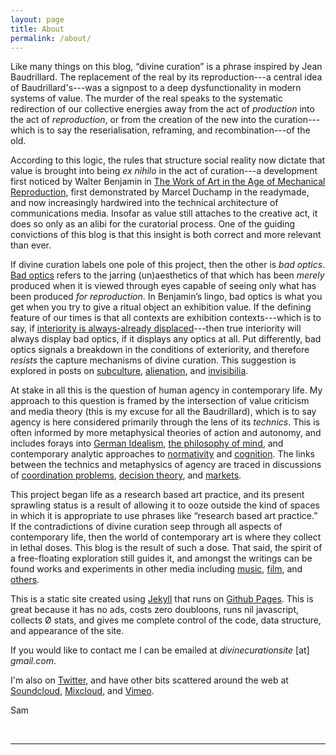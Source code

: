 ```yaml
---
layout: page
title: About
permalink: /about/
---
```


Like many things on this blog, “divine curation” is a phrase inspired by Jean Baudrillard. The replacement of the real by its reproduction---a central idea of Baudrillard's---was a signpost to a deep dysfunctionality in modern systems of value. The murder of the real speaks to the systematic redirection of our collective energies away from the act of _production_ into the act of _reproduction_, or from the creation of the new into the curation---which is to say the reserialisation, reframing, and recombination---of the old.

According to this logic, the rules that structure social reality now dictate that value is brought into being _ex nihilo_ in the act of curation---a development first noticed by Walter Benjamin in [The Work of Art in the Age of Mechanical Reproduction]({{site.baseurl}}/assets/pdf/benjamin-mechanical-reproduction.pdf), first demonstrated by Marcel Duchamp in the readymade, and now increasingly hardwired into the technical architecture of communications media. Insofar as value still attaches to the creative act, it does so only as an alibi for the curatorial process. One of the guiding convictions of this blog is that this insight is both correct and more relevant than ever.

If divine curation labels one pole of this project, then the other is _bad optics_. [Bad optics]({{site.baseurl}}/2020/11/08/negation.html) refers to the jarring (un)aesthetics of that which has been _merely_ produced when it is viewed through eyes capable of seeing only what has been produced _for reproduction_. In Benjamin’s lingo, bad optics is what you get when you try to give a ritual object an exhibition value. If the defining feature of our times is that all contexts are exhibition contexts---which is to say, if [interiority is always-already displaced]({{site.baseurl}}/2020/05/06/false-consciousness.html)---then true interiority will always display bad optics, if it displays any optics at all. Put differently, bad optics signals a breakdown in the conditions of exteriority, and therefore _resists_ the capture mechanisms of divine curation. This suggestion is explored in posts on [subculture]({{site.baseurl}}/2020/05/10/dnb.html), [alienation]({{site.baseurl}}/2021/01/17/indexicality.html), and [invisibilia]({{site.baseurl}}/2020/07/10/benjamin-decay.html).

At stake in all this is the question of human agency in contemporary life. My approach to this question is framed by the intersection of value criticism and media theory (this is my excuse for all the Baudrillard), which is to say agency is here considered primarily through the lens of its _technics_. This is often informed by more metaphysical theories of action and autonomy, and includes forays into [German Idealism]({{site.baseurl}}/2021/01/21/agency-signalling.html), [the philosophy of mind]({{site.baseurl}}/2020/12/16/property-dualism.html), and contemporary analytic approaches to [normativity]({{site.baseurl}}/2020/07/14/brandom-fate.html) and [cognition]({{site.baseurl}}/2020/11/21/norm-grounding.html). The links between the technics and metaphysics of agency are traced in discussions of [coordination problems]({{site.baseurl}}/2021/02/04/five-to-nine.html), [decision theory]({{site.baseurl}}/2020/11/30/superrationality.html), and [markets]({{site.baseurl}}/2021/01/29/nash.html).

This project began life as a research based art practice, and its present sprawling status is a result of allowing it to ooze outside the kind of spaces in which it is appropriate to use phrases like “research based art practice.” If the contradictions of divine curation seep through all aspects of contemporary life, then the world of contemporary art is where they collect in lethal doses. This blog is the result of such a dose. That said, the spirit of a free-floating exploration still guides it, and amongst the writings can be found works and experiments in other media including [music]({{site.baseurl}}/2020/07/05/weir.html), [film]({{site.baseurl}}/2016/05/01/fluid-phase.html), and [others]({{site.baseurl}}/2018/05/02/prima-materia.html).

This is a static site created using [Jekyll](https://jekyllrb.com/) that runs on [Github Pages](https://pages.github.com/). This is great because it has no ads, costs zero doubloons, runs nil javascript, collects Ø stats, and gives me complete control of the code, data structure, and appearance of the site.

If you would like to contact me I can be emailed at _divinecurationsite_ [at] _gmail.com_.

I'm also on [Twitter](https://twitter.com/divinecuration), and have other bits scattered around the web at [Soundcloud](https://soundcloud.com/samludford), [Mixcloud](https://www.mixcloud.com/samludford/), and [Vimeo](https://vimeo.com/samuelludford).

Sam

<br />
<hr />
